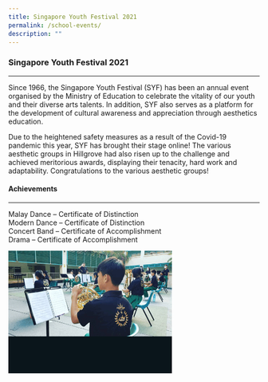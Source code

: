 ```yaml
---
title: Singapore Youth Festival 2021
permalink: /school-events/
description: ""
---
```

### **Singapore Youth Festival 2021**
-----------------------------------------------------------------------------

Since 1966, the Singapore Youth Festival (SYF) has been an annual event organised by the Ministry of Education to celebrate the vitality of our youth and their diverse arts talents. In addition, SYF also serves as a platform for the development of cultural awareness and appreciation through aesthetics education.

Due to the heightened safety measures as a result of the Covid-19 pandemic this year, SYF has brought their stage online! The various aesthetic groups in Hillgrove had also risen up to the challenge and achieved meritorious awards, displaying their tenacity, hard work and adaptability. Congratulations to the various aesthetic groups!

#### **Achievements**
-----------------------------------------------------------------------------
Malay Dance – Certificate of Distinction<Br>
Modern Dance – Certificate of Distinction<Br>
Concert Band – Certificate of Accomplishment<Br>
Drama – Certificate of Accomplishment<Br>

<img src="/images/SYF%2021.gif" 
     style="width:65%">
